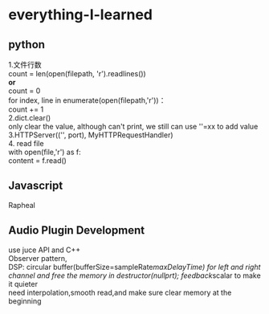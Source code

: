 # everything-I-learned
## python
  1.文件行数\
count = len(open(filepath, 'r').readlines()) \
**or**\
count = 0\
for index, line in enumerate(open(filepath,'r'))：\
count += 1\
  2.dict.clear()\
 only clear the value, although can't print, we still can use ''=xx  to add value \
  3.HTTPServer(('', port), MyHTTPRequestHandler)\
  4. read file\
with open(file,'r') as f:\
content = f.read()

## Javascript
Rapheal

## Audio Plugin Development
use juce API and C++ \
Observer pattern, \
DSP: circular buffer(bufferSize=sampleRate*maxDelayTime) for left and right channel and free the memory in destructor(nullprt); feedback*scalar to make it quieter\
need interpolation,smooth read,and make sure clear memory at the beginning
